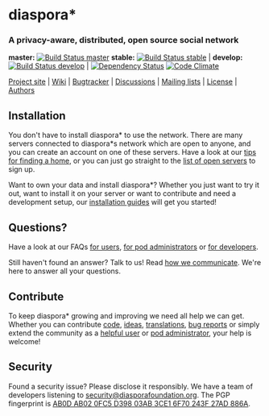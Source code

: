 # diaspora* 
### A privacy-aware, distributed, open source social network
**master:** [![Build Status master](https://secure.travis-ci.org/diaspora/diaspora.png?branch=master)](http://travis-ci.org/diaspora/diaspora)
**stable:** [![Build Status stable](https://secure.travis-ci.org/diaspora/diaspora.png?branch=stable)](http://travis-ci.org/diaspora/diaspora) |
**develop:** [![Build Status develop](https://secure.travis-ci.org/diaspora/diaspora.png?branch=develop)](http://travis-ci.org/diaspora/diaspora) |
[![Dependency Status](https://gemnasium.com/diaspora/diaspora.png?travis)](https://gemnasium.com/diaspora/diaspora)
[![Code Climate](https://codeclimate.com/github/diaspora/diaspora.png)](https://codeclimate.com/github/diaspora/diaspora)

[Project site](https://diasporafoundation.org) |
[Wiki](https://wiki.diasporafoundation.org) |
[Bugtracker](https://github.com/diaspora/diaspora/issues) |
[Discussions](https://www.loomio.org/groups/194) |
[Mailing lists](https://wiki.diasporafoundation.org/How_We_Communicate#Mailing_Lists) |
[License](/COPYRIGHT) |
[Authors](https://github.com/diaspora/diaspora/contributors)

## Installation

You don't have to install diaspora* to use the network. There are many servers connected to diaspora*s network which are open to anyone, and you can create an account on one of these servers. Have a look at our [tips for finding a home](https://wiki.diasporafoundation.org/Choosing_a_pod), or you can just go straight to the [list of open servers](http://podupti.me) to sign up.

Want to own your data and install diaspora*? Whether you just want to try it out, want to install it on your server or want to contribute and need a development setup, our [installation guides](https://wiki.diasporafoundation.org/Installation) will get you started!

## Questions?

Have a look at our FAQs [for users](https://wiki.diasporafoundation.org/FAQ_for_users), [for pod administrators](https://wiki.diasporafoundation.org/FAQ_for_pod_maintainers) or [for developers](https://wiki.diasporafoundation.org/FAQ_for_developers).

Still haven't found an answer? Talk to us! Read [how we communicate](https://wiki.diasporafoundation.org/How_we_communicate). We're here to answer all your questions.

## Contribute

To keep diaspora*  growing and improving we need all help we can get. Whether you can contribute [code](https://wiki.diasporafoundation.org/Getting_started_with_contributing), [ideas](https://wiki.diasporafoundation.org/How_we_communicate#Loomio), [translations](https://wiki.diasporafoundation.org/Contribute_translations), [bug reports](https://wiki.diasporafoundation.org/How_to_report_a_bug) or simply extend the community as a [helpful user](https://wiki.diasporafoundation.org/Welcoming_committee) or [pod administrator](https://wiki.diasporafoundation.org/Installation), your help is welcome!

## Security

Found a security issue? Please disclose it responsibly. We have a team of developers listening to [security@diasporafoundation.org](mailto:security@diasporafoundation.org). The PGP fingerprint is [AB0D AB02 0FC5 D398 03AB 3CE1 6F70 243F 27AD 886A](https://pgp.mit.edu/pks/lookup?op=get&search=0x6F70243F27AD886A).

